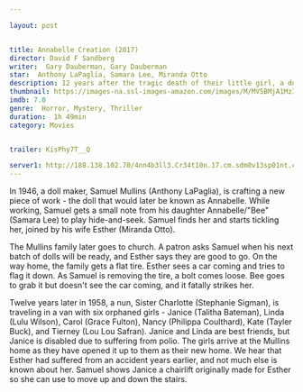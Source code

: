 ```yaml
---

layout: post


title: Annabelle Creation (2017)
director: David F Sandberg
writer:  Gary Dauberman, Gary Dauberman
star:  Anthony LaPaglia, Samara Lee, Miranda Otto
description: 12 years after the tragic death of their little girl, a dollmaker and his wife welcome a nun and several girls from a shuttered orphanage into their home, where they soon become the target of the dollmaker's possessed creation, Annabelle.
thumbnail: https://images-na.ssl-images-amazon.com/images/M/MV5BMjA1MzIwMjMxNF5BMl5BanBnXkFtZTgwMDQ3NTc2MjI@._V1_QL50_SY1000_CR0,0,674,1000_AL_.jpg
imdb: 7.0
genre:  Horror, Mystery, Thriller
duration:  1h 49min
category: Movies


trailer: KisPhy7T__Q

server1: http://188.138.102.70/4nn4b3ll3.Cr34t10n.17.cm.sdm0v13sp01nt.c0m.mkv?st=rJrMd_KItbiZyN22wALCPA&e=1504074691
---
```

In 1946, a doll maker, Samuel Mullins (Anthony LaPaglia), is crafting a new piece of work - the doll that would later be known as Annabelle. While working, Samuel gets a small note from his daughter Annabelle/"Bee" (Samara Lee) to play hide-and-seek. Samuel finds her and starts tickling her, joined by his wife Esther (Miranda Otto).

The Mullins family later goes to church. A patron asks Samuel when his next batch of dolls will be ready, and Esther says they are good to go. On the way home, the family gets a flat tire. Esther sees a car coming and tries to flag it down. As Samuel is removing the tire, a bolt comes loose. Bee goes to grab it but doesn't see the car coming, and it fatally strikes her.

Twelve years later in 1958, a nun, Sister Charlotte (Stephanie Sigman), is traveling in a van with six orphaned girls - Janice (Talitha Bateman), Linda (Lulu Wilson), Carol (Grace Fulton), Nancy (Philippa Coulthard), Kate (Tayler Buck), and Tierney (Lou Lou Safran). Janice and Linda are best friends, but Janice is disabled due to suffering from polio. The girls arrive at the Mullins home as they have opened it up to them as their new home. We hear that Esther had suffered from an accident years earlier, and not much else is known about her. Samuel shows Janice a chairlift originally made for Esther so she can use to move up and down the stairs.
